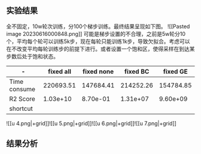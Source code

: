 ## 实验结果
全不固定，10w轮次训练，分100个梯步训练。最终结果呈现如下图。
![[Pasted image 20230616000848.png]]
可能是梯步设置的不合理，之前是5w轮分10个，平均每个轮可以训练5k步，现在每轮只能训练1k步，导致欠拟合。考虑可以在不改变平均每轮训练步的前提下进行。或者设置一个饱和区，使得采样在到达某步数后处于饱和状态。

|-|fixed all |fixed none | fixed BC | fixed GE |
|-|-|-|-|-|
| Time consume |220693.51|147684.41|214252.26|154784.85|
| R2 Score |1.03e+10|8.70e-01|1.31e+07|9.60e+09|
| shortcut |

![[u 4.png|+grid]]![[u 5.png|+grid]]![[u 6.png|+grid]]![[u 7.png|+grid]]
## 结果分析